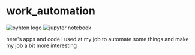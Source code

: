 # work_automation
![pyhton logo](https://www.python.org/static/community_logos/python-logo.png)
![jupyter notebook](https://jupyter.org/assets/homepage/main-logo.svg)

here's apps and code i used at my job to automate some things and make my job a bit more interesting
